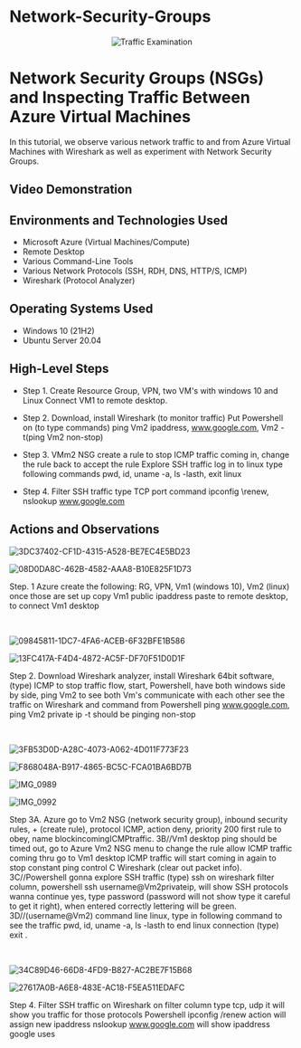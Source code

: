 # Network-Security-Groups

<p align="center">
<img src="https://i.imgur.com/Ua7udoS.png" alt="Traffic Examination"/>
</p>

<h1>Network Security Groups (NSGs) and Inspecting Traffic Between Azure Virtual Machines</h1>
In this tutorial, we observe various network traffic to and from Azure Virtual Machines with Wireshark as well as experiment with Network Security Groups. <br />


<h2>Video Demonstration</h2>

<h2>Environments and Technologies Used</h2>

- Microsoft Azure (Virtual Machines/Compute)
- Remote Desktop
- Various Command-Line Tools
- Various Network Protocols (SSH, RDH, DNS, HTTP/S, ICMP)
- Wireshark (Protocol Analyzer)

<h2>Operating Systems Used </h2>

- Windows 10 (21H2)
- Ubuntu Server 20.04

<h2>High-Level Steps</h2>

- Step 1. Create Resource Group, VPN, two VM's with windows 10 and Linux
          Connect VM1 to remote desktop.
  
- Step 2. Download, install Wireshark (to monitor traffic)
          Put Powershell on (to type commands) ping Vm2 ipaddress, www.google.com, Vm2 -t(ping Vm2 non-stop)
  
- Step 3. VMm2 NSG create a rule to stop ICMP traffic coming in, change the rule back to accept the rule
          Explore SSH traffic log in to linux type following commands pwd, id, uname -a, ls -lasth, exit linux

- Step 4. Filter SSH traffic type TCP port command ipconfig \renew, nslookup www.google.com 

<h2>Actions and Observations</h2>

![3DC37402-CF1D-4315-A528-BE7EC4E5BD23](https://github.com/davidlab8/Network-Security-Groups/assets/154483052/da115f00-1905-4b53-9f79-53a119c43032)

![08D0DA8C-462B-4582-AAA8-B10E825F1D73](https://github.com/davidlab8/Network-Security-Groups/assets/154483052/7cb704cf-c432-40e7-b66f-9ede489da391)

Step. 1 Azure create the following: RG, VPN, Vm1 (windows 10), Vm2 (linux) once those are set up
copy Vm1 public ipaddress paste to remote desktop, to connect Vm1 desktop 
</p>
<br />

![09845811-1DC7-4FA6-ACEB-6F32BFE1B586](https://github.com/davidlab8/Network-Security-Groups/assets/154483052/24dab620-5a69-4546-9e1c-fb673b676b7d)

![13FC417A-F4D4-4872-AC5F-DF70F51D0D1F](https://github.com/davidlab8/Network-Security-Groups/assets/154483052/b949f09e-4c54-4801-91db-ab9e91c341c3)

Step 2. Download Wireshark analyzer, install Wireshark 64bit software, (type) ICMP to stop traffic flow, start, Powershell, have both windows side by side, ping Vm2 to see both Vm's communicate with each other see the traffic on Wireshark and command from Powershell 
ping www.google.com, ping Vm2 private ip -t should be pinging non-stop 
</p>
<br />

![3FB53D0D-A28C-4073-A062-4D011F773F23](https://github.com/davidlab8/Network-Security-Groups/assets/154483052/ff4acbf8-c752-40ec-b6a4-b9a5f134af52)

![F868048A-B917-4865-BC5C-FCA01BA6BD7B](https://github.com/davidlab8/Network-Security-Groups/assets/154483052/d3ba3ff8-4e9e-4914-a970-7cac55402e9b)

![IMG_0989](https://github.com/davidlab8/Network-Security-Groups/assets/154483052/9bb05881-aaa4-4f60-bd32-41166c0da069)

![IMG_0992](https://github.com/davidlab8/Network-Security-Groups/assets/154483052/d910eedb-73a8-48ba-bf8c-bd9a13ccf7e8)

Step 3A. Azure go to Vm2 NSG (network security group), inbound security rules, + (create rule), protocol ICMP, action deny, priority 200 first rule to obey, name blockincomingICMPtraffic. 
3B//Vm1 desktop ping should be timed out, go to Azure Vm2 NSG menu to change the rule allow ICMP traffic coming thru go to Vm1 desktop 
ICMP traffic will start coming in again to stop constant ping control C Wireshark (clear out packet info).
3C//Powershell gonna explore SSH traffic (type) ssh on wireshark filter column, powershell ssh username@Vm2privateip, will show SSH protocols wanna continue yes, type password (password will not show type it careful to get it right), when entered correctly lettering will be green.
3D//(username@Vm2) command line linux, type in following command to see the traffic pwd, id, uname -a, ls -lasth to end linux connection (type) exit .
</p>
<br />

![34C89D46-66D8-4FD9-B827-AC2BE7F15B68](https://github.com/davidlab8/Network-Security-Groups/assets/154483052/fff76566-507f-4279-b54c-cf97f7db1a01)

![27617A0B-A6E8-483E-AC18-F5EA511EDAFC](https://github.com/davidlab8/Network-Security-Groups/assets/154483052/a65bf546-41cf-4845-adee-e73c9544ba21)

Step 4. Filter SSH traffic on Wireshark on filter column type tcp, udp it will show you traffic for those protocols 
Powershell ipconfig /renew action will assign new ipaddress nslookup www.google.com will show ipaddress google uses 
</p>
<br />
